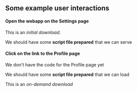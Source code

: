 ## Some example user interactions

#### Open the webapp on the Settings page

This is an *initial download*.

We should have some **script file prepared** that we can serve

#### Click on the link to the Profile page

We don't have the code for the Profile page yet

We should have some **script file prepared** that we can load

This is an *on-demand download*

